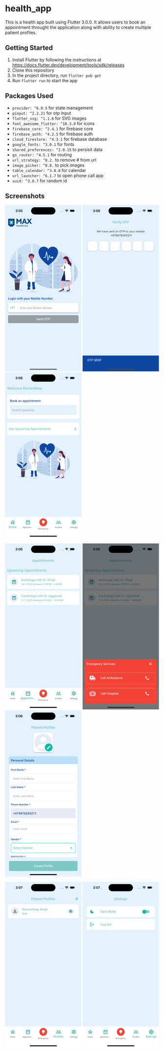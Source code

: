 # health_app

This is a health app built using Flutter 3.0.0. It allows users to book an appointment throught the application along with ability to create multiple patient profiles.

## Getting Started

1. Install Flutter by following the instructions at https://docs.flutter.dev/development/tools/sdk/releases
2. Clone this repository
3. In the project directory, run `flutter pub get`
4. Run `flutter run` to start the app

## Packages Used
- `provider: ^6.0.5` for state management
- `pinput: ^2.2.21` for otp input
- `flutter_svg: ^1.1.6` for SVG images
- `font_awesome_flutter: ^10.3.0` for icons
- `firebase_core: ^2.4.1` for firebase core 
- `firebase_auth: ^4.2.5` for firebase auth
- `cloud_firestore: ^4.3.1` for firebase database
- `google_fonts: ^3.0.1` for fonts
- `shared_preferences: ^2.0.15` to persisit data
- `go_router: ^4.5.1` for routing
- `url_strategy: ^0.2.` to remove # from url
- `image_picker: ^0.8.` to pick images
- `table_calendar: ^3.0.8` for calendar
- `url_launcher: ^6.1.7` to open phone call app
- `uuid: ^3.0.7` for random id

## Screenshots

<img src="screenshots/s1.png" width="250"> <img src="screenshots/s2.png" width="250"> <img src="screenshots/s3.png" width="250">

<img src="screenshots/s4.png" width="250"> <img src="screenshots/s5.png" width="250"> <img src="screenshots/s6.png" width="250">

<img src="screenshots/s7.png" width="250"> <img src="screenshots/s8.png" width="250"> 
